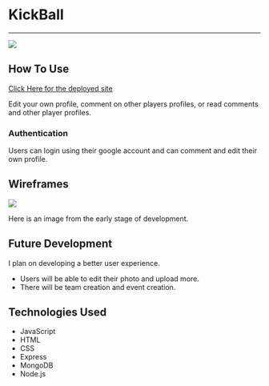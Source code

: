 # KickBall 
***
<img src='https://i.imgur.com/5Ha6npP.jpg'>


## How To Use
<a href="https://kickball-page.herokuapp.com/"> Click Here for the deployed site</a>
<p> Edit your own profile, comment on other players profiles, or read comments and other player profiles.

### Authentication
<p> Users can login using their google account and can comment and edit their own profile.


## Wireframes

<img src='https://i.imgur.com/ef7a5Nd.jpg'>
<p> Here is an image from the early stage of development. 

## Future Development
<p> I plan on developing a better user experience.  

* Users will be able to edit their photo and upload more.
* There will be team creation and event creation.



## Technologies Used
* JavaScript
* HTML
* CSS
* Express
* MongoDB
* Node.js




